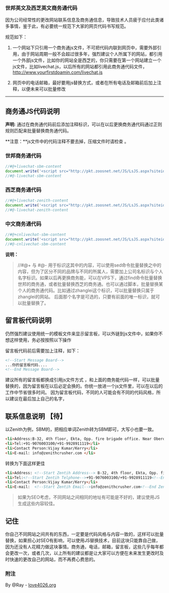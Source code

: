 ### 世邦英文及西芝英文商务通代码

因为公司经常性的更改网站联系信息及商务通信息，导致技术人员疲于应付此类诸多事情，鉴于此，有必要统一规范下大家的网页代码书写规范。

规范如下：

1. 一个网站下只引用一个商务通js文件，不可把代码内联到网页中，需要外部引用，由于网站周期一般不会超过很多年，强烈建议个人所属下的网站，都引用一个外部js文件，比如你的网站全是西芝的，你只需要在第一个网站建立一个js文件，比如livechat.js，以后所有的网站都引用此商务通代码文件，http://www.yourfirstdoamin.com/livechat.js 

2. 网页中的电话邮箱，最好要用js替换方式，或者在所有电话及邮箱前后加上注释，以便未来可以批量修改

- - -

## 商务通JS代码说明 

**声明:** 通过在商务通代码前后添加注释标识，可以在以后更换商务通代码通过正则规则匹配来批量替换商务通代码。

**注意：**js文件中的代码注释不要去掉，压缩文件时请检查 。


### 世邦商务通代码

```JavaScript
//#@+livechat-sbm-content
document.write('<script src="http://pkt.zoosnet.net/JS/LsJS.aspx?siteid=PKT56764896&float=1&lng=en"><\/script>');   
//#@-livechat-sbm-content
```

### 西芝商务通代码

```JavaScript
//#@+livechat-zenith-content
document.write('<script src="http://pkt.zoosnet.net/JS/LsJS.aspx?siteid=PKT21646611&float=1&lng=en"><\/script>');   
//#@-livechat-zenith-content
```

### 中文商务通代码

```JavaScript
//#@+cnlivechat-sbm-content
document.write('<script src="http://pkt.zoosnet.net/JS/LsJS.aspx?siteid=PKT56764896&float=1&lng=en"><\/script>');   
//#@-cnlivechat-sbm-content
```
**说明：**
> //#@+ 与 #@- 用于标识这其中的内容，可以使用sed命令批量替换之中的内容，但为了区分不同的品牌与不同的所属人，需要加上公司名标识与个人名字标识。如果以后再更换商务能，可以在VPS下，通过find命令批量替换世邦的商务通，或者批量替换西芝的商务通。也可以通过脚本，批量替换某个人的商务通代码。比如通过zhanglei这个标识，可以批量替换只属于zhanglei的网站。 后面那个名字是可选的，只要有前面的唯一标识，就可以批量替换了。

## 留言板代码说明

仍然强烈建议使用统一的模板文件来显示留言板，可以外链到js文件中，如果你不想这样使用，务必按按照以下操作

留言板代码前后需要加上注释，如下：
```Html
<!--Start Message Board-->
...你的留言板代码....
<!--End Message Board-->
```

建议所有的留言板都换成引用js文件方式 ，和上面的商务能代码一样，可以批量替换的，因为留言板在以后必定会换的。你统一放进一个js文件里，可以在以后的工作中节省很多时间。 因为留言板代码，不同的人可能会有不同的代码风格，所以建议在最后加上自己的名字，<!--Start Message Board Style1-->

##  联系信息说明 【待】

以Zenith为例，SBM的，把相应单词Zenith转为SBM即可，大写小也要一致。

```Html
<li>Address:B-32, 4th floor, Ekta, Opp. fire brigade office. Near Oberoi mall. Goregaon (E). Mumbai-63 </li>
<li>Tel:+91-9076003100/+91-9928911119</li>
<li>Contact Person:Vijay Kumar/Kerry</li>
<li>E-mail: info@zenithcrusher.com </li>
```

转换为下面这样更佳

```Html
<li>Address: <!--Start Zentih Address--> B-32, 4th floor, Ekta, Opp. fire brigade office. Near Oberoi mall. Goregaon (E). Mumbai-63 <!--End Zenith Address--></li>
<li>Tel:<!--Start Zentih Telphone-->+91-9076003100/+91-9928911119<!--End Zenith Telphone--></li>
<li>Contact Person:Vijay Kumar/Kerry</li>
<li>E-mail:  <!--Start Zentih Email-->info@zenithcrusher.com<!--End Zenith Email--></li>
```

> 如果为SEO考虑，不同网站之间相同的地址有可能是不好的，建议使用JS生成这些内容较佳。

## 记住
你自己不同网站之间共有的东西，一定要是代码风格与内容一致的，这样可以批量替换，如果担心对SEO有影响，可以使用JS替换技术，目前这块只能靠自己做，因为还没有人花精力做这块事情。商务通，电话，邮箱，留言板，这些几乎每年都会更改一次，或者几次，以上所有的建议都是让大家可以方便在未来发生更改时及时快速的更改自己的网站，而不再费心费思的。

### 附注

By @Ray - [love4026.org](http://love4026.org/)